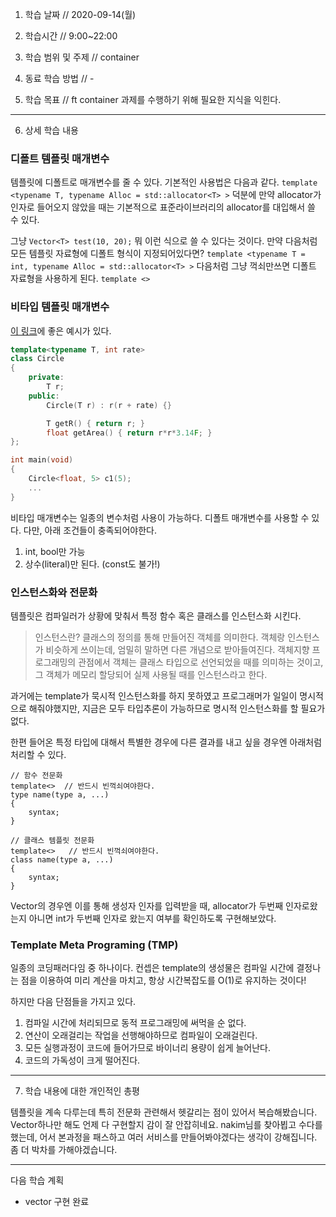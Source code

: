 1. 학습 날짜 // 2020-09-14(월)
2. 학습시간 // 9:00~22:00

3. 학습 범위 및 주제 // container

4. 동료 학습 방법 // -
5. 학습 목표 // ft container 과제를 수행하기 위해 필요한 지식을 익힌다.

---

6. 상세 학습 내용

### 디폴트 템플릿 매개변수

템플릿에 디폴트로 매개변수를 줄 수 있다. 기본적인 사용법은 다음과 같다.
`template <typename T, typename Alloc = std::allocator<T> >`
덕분에 만약 allocator가 인자로 들어오지 않았을 때는 기본적으로 표준라이브러리의 allocator를 대입해서 쓸 수 있다.

그냥 `Vector<T> test(10, 20);` 뭐 이런 식으로 쓸 수 있다는 것이다.
만약 다음처럼 모든 템플릿 자료형에 디폴트 형식이 지정되어있다면?
`template <typename T = int, typename Alloc = std::allocator<T> >`
다음처럼 그냥 꺽쇠만쓰면 디폴트 자료형을 사용하게 된다.
`template <>`

### 비타입 템플릿 매개변수

[이 링크](https://m.blog.naver.com/PostView.nhn?blogId=justkukaro&logNo=220989569244&proxyReferer=https:%2F%2Fwww.google.com%2F)에 좋은 예시가 있다.

```C++
template<typename T, int rate>
class Circle
{
    private:
        T r;
    public:
        Circle(T r) : r(r + rate) {}

        T getR() { return r; }
        float getArea() { return r*r*3.14F; }
};

int main(void)
{
    Circle<float, 5> c1(5);
    ...
}

```

비타입 매개변수는 일종의 변수처럼 사용이 가능하다. 디폴트 매개변수를 사용할 수 있다. 다만, 아래 조건들이 충족되어야한다.

1. int, bool만 가능
2. 상수(literal)만 된다. (const도 불가!)

### 인스턴스화와 전문화

템플릿은 컴파일러가 상황에 맞춰서 특정 함수 혹은 클래스를 인스턴스화 시킨다.

> 인스턴스란? 클래스의 정의를 통해 만들어진 객체를 의미한다. 객체랑 인스턴스가 비슷하게 쓰이는데, 엄밀히 말하면 다른 개념으로 받아들여진다. 객체지향 프로그래밍의 관점에서 객체는 클래스 타입으로 선언되었을 때를 의미하는 것이고, 그 객체가 메모리 할당되어 실제 사용될 때를 인스턴스라고 한다.

과거에는 template가 묵시적 인스턴스화를 하지 못하였고 프로그래머가 일일이 명시적으로 해줘야했지만, 지금은 모두 타입추론이 가능하므로 명시적 인스턴스화를 할 필요가 없다.

한편 들어온 특정 타입에 대해서 특별한 경우에 다른 결과를 내고 싶을 경우엔 아래처럼 처리할 수 있다.

```
// 함수 전문화
template<>  // 반드시 빈꺽쇠여야한다.
type name(type a, ...)
{
    syntax;
}

// 클래스 템플릿 전문화
template<>   // 반드시 빈꺽쇠여야한다.
class name(type a, ...)
{
    syntax;
}
```

Vector의 경우엔 이를 통해 생성자 인자를 입력받을 때, allocator가 두번째 인자로왔는지 아니면 int가 두번째 인자로 왔는지 여부를 확인하도록 구현해보았다.

### Template Meta Programing (TMP)

일종의 코딩패러다임 중 하나이다. 컨셉은 template의 생성물은 컴파일 시간에 결정나는 점을 이용하여 미리 계산을 마치고, 항상 시간복잡도를 O(1)로 유지하는 것이다!

하지만 다음 단점들을 가지고 있다.

1. 컴파일 시간에 처리되므로 동적 프로그래밍에 써먹을 순 없다.
2. 연산이 오래걸리는 작업을 선행해야하므로 컴파일이 오래걸린다.
3. 모든 실행과정이 코드에 들어가므로 바이너리 용량이 쉽게 늘어난다.
4. 코드의 가독성이 크게 떨어진다.

---

7. 학습 내용에 대한 개인적인 총평

템플릿을 계속 다루는데 특히 전문화 관련해서 헷갈리는 점이 있어서 복습해봤습니다.
Vector하나만 해도 언제 다 구현할지 감이 잘 안잡히네요.
nakim님를 찾아뵙고 수다를 했는데, 어서 본과정을 패스하고 여러 서비스를 만들어봐야겠다는 생각이 강해집니다. 좀 더 박차를 가해야겠습니다.

---

다음 학습 계획

- vector 구현 완료

